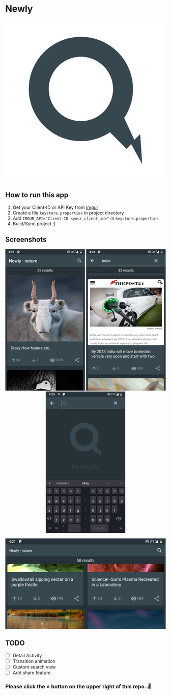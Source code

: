 # Newly

<p align="center"> 
<img src="https://raw.githubusercontent.com/pramodbharti/Newly/master/images/app_icon.png">
</p>

## How to run this app
1. Get your Client-ID or API Key from [Imgur](https://api.imgur.com/)
2. Create a file `keystore.properties` in project directory
3. Add `IMGUR_API="Client-ID <your_client_id>"` in `keystore.properties`
4. Build/Sync project :)

## Screenshots

<p align="center"> 
<img src="https://raw.githubusercontent.com/pramodbharti/Newly/master/images/nature.png" width="250">
<img src="https://raw.githubusercontent.com/pramodbharti/Newly/master/images/india.png" width="250">
<img src="https://raw.githubusercontent.com/pramodbharti/Newly/master/images/blank.png" width="250">
</p>

<p align="center"> 
<img src="https://raw.githubusercontent.com/pramodbharti/Newly/master/images/landscape.png">
</p>

## TODO

- [ ] Detail Activity
- [ ] Transition animation
- [ ] Custom search view
- [ ] Add share feature

### Please click the :star: button on the upper right of this repo. :v:


